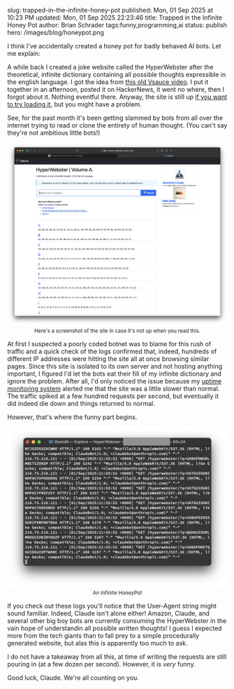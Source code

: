 slug: trapped-in-the-infinite-honey-pot
published: Mon, 01 Sep 2025 at 10:23 PM
updated: Mon, 01 Sep 2025 22:23:46 
title: Trapped in the Infinite Honey Pot
author: Brian Schrader
tags:funny,programming,ai
status: publish
hero: /images/blog/honeypot.png

I think I've accidentally created a honey pot for badly behaved AI bots. Let me explain:

A while back I created a joke website called the HyperWebster after the theoretical, infinite dictionary containing all possible thoughts expressible in the english language. I got the idea from [this old Vsauce video][vs]. I put it together in an afternoon, posted it on HackerNews, it went no where, then I forgot about it. Nothing eventful there. Anyway, the site is still up [if you want to try loading it][rand], but you might have a problem.

See, for the past month it's been getting slammed by bots from all over the internet trying to read or clone the entirety of human thought. (You can't say they're not ambitious little bots!)

<div class="image-center">
<img alt="A screenshot of the website in case it's down" src="/images/blog/hyperwebster.png" style="max-width: 100%;" />
<center><small>Here's a screenshot of the site in case it's not up when you read this.</small></center>
</div>

At first I suspected a poorly coded botnet was to blame for this rush of traffic and a quick check of the logs confirmed that, indeed, hundreds of different IP addresses were hitting the site all at once browsing similar pages. Since this site is isolated to its own server and not hosting anything important, I figured I'd let the bots eat their fill of my infinite dictionary and ignore the problem. After all, I'd only noticed the issue because my [uptime monitoring system][9] alerted me that the site was a little slower than normal. The traffic spiked at a few hundred requests per second, but eventually it did indeed die down and things returned to normal.

However, that's where the funny part begins.

<div class="image-center">
<img alt="An Infinite HoneyPot" src="/images/blog/honeypot.png" style="max-width: 100%;" />
<center><small>An Infinite HoneyPot</small></center>
</div>

If you check out these logs you'll notice that the User-Agent string might sound familiar. Indeed, Claude isn't alone either! Amazon, Claude, and several other big boy bots are currently consuming the HyperWebster in the vain hope of understandin all possible written thoughts! I guess I expected more from the  tech giants than to fall prey to a simple procedurally generated website, but alas this is apparently too much to ask.

I do not have a takeaway from all this, at time of writing the requests are still pouring in (at a few dozen per second). However, it is *very* funny.

Good luck, Claude. We're all counting on you.


[vs]: https://www.youtube.com/watch?v=s86-Z-CbaHA
[rand]: https://random.skyrocket.software/hyperwebster/
[9]: https://nine9s.cloud
